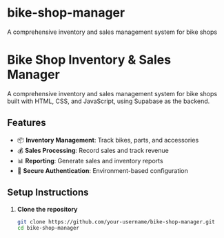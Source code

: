 # bike-shop-manager
A comprehensive inventory and sales management system for bike shops
# Bike Shop Inventory & Sales Manager

A comprehensive inventory and sales management system for bike shops built with HTML, CSS, and JavaScript, using Supabase as the backend.

## Features

- 📦 **Inventory Management**: Track bikes, parts, and accessories
- 💰 **Sales Processing**: Record sales and track revenue
- 📊 **Reporting**: Generate sales and inventory reports
- 🔐 **Secure Authentication**: Environment-based configuration

## Setup Instructions

1. **Clone the repository**
   ```bash
   git clone https://github.com/your-username/bike-shop-manager.git
   cd bike-shop-manager

